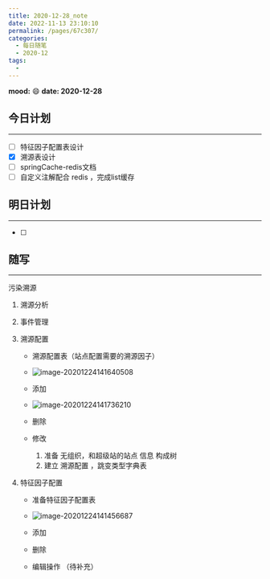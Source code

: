 ```yaml
---
title: 2020-12-28_note
date: 2022-11-13 23:10:10
permalink: /pages/67c307/
categories:
  - 每日随笔
  - 2020-12
tags:
  - 
---
```

**mood:** :smile:  																		**date: 2020-12-28**  
## 今日计划  
------
- [ ]  特征因子配置表设计
- [x]  溯源表设计
- [ ]  springCache-redis文档
- [ ]  自定义注解配合 redis ，完成list缓存
## 明日计划

------
- [ ]  
## 随写 
------

污染溯源

1. 溯源分析

2. 事件管理

3. 溯源配置

   - 溯源配置表（站点配置需要的溯源因子）

   - ![image-20201224141640508](https://gitee.com/zxqzhuzhu/imgs/raw/master/image-20201224141640508.png)

   - 添加

   - ![image-20201224141736210](https://gitee.com/zxqzhuzhu/imgs/raw/master/image-20201224141736210.png)

   - 删除

   - 修改

     

     

     1. 准备 无组织，和超级站的站点 信息 构成树
     2. 建立 溯源配置 ，跳变类型字典表 

     

4. 特征因子配置

   - 准备特征因子配置表
   - ![image-20201224141456687](https://gitee.com/zxqzhuzhu/imgs/raw/master/image-20201224141456687.png)

   - 添加
   - 删除
   - 编辑操作 （待补充）